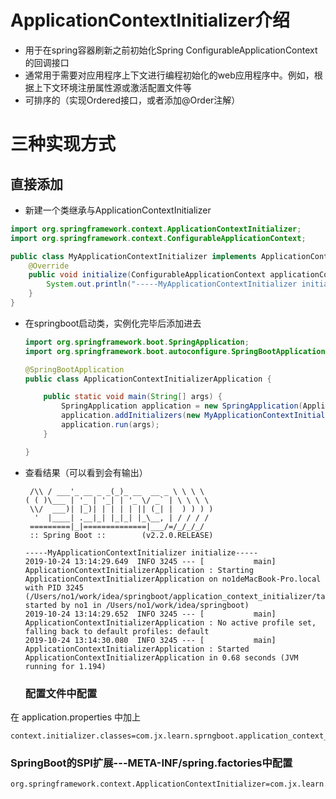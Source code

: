 # ApplicationContextInitializer介绍

- 用于在spring容器刷新之前初始化Spring ConfigurableApplicationContext的回调接口
- 通常用于需要对应用程序上下文进行编程初始化的web应用程序中。例如，根据上下文环境注册属性源或激活配置文件等
- 可排序的（实现Ordered接口，或者添加@Order注解）





# 三种实现方式



## 直接添加

- 新建一个类继承与ApplicationContextInitializer

```java
import org.springframework.context.ApplicationContextInitializer;
import org.springframework.context.ConfigurableApplicationContext;

public class MyApplicationContextInitializer implements ApplicationContextInitializer {
    @Override
    public void initialize(ConfigurableApplicationContext applicationContext) {
        System.out.println("-----MyApplicationContextInitializer initialize-----");
    }
}
```

- 在springboot启动类，实例化完毕后添加进去

  ```java
  import org.springframework.boot.SpringApplication;
  import org.springframework.boot.autoconfigure.SpringBootApplication;
  
  @SpringBootApplication
  public class ApplicationContextInitializerApplication {
  
      public static void main(String[] args) {
          SpringApplication application = new SpringApplication(ApplicationContextInitializerApplication.class);
          application.addInitializers(new MyApplicationContextInitializer());
          application.run(args);
      }
  
  }
  ```

- 查看结果（可以看到会有输出）

  ```
   /\\ / ___'_ __ _ _(_)_ __  __ _ \ \ \ \
  ( ( )\___ | '_ | '_| | '_ \/ _` | \ \ \ \
   \\/  ___)| |_)| | | | | || (_| |  ) ) ) )
    '  |____| .__|_| |_|_| |_\__, | / / / /
   =========|_|==============|___/=/_/_/_/
   :: Spring Boot ::        (v2.2.0.RELEASE)
  
  -----MyApplicationContextInitializer initialize-----
  2019-10-24 13:14:29.649  INFO 3245 --- [           main] ApplicationContextInitializerApplication : Starting ApplicationContextInitializerApplication on no1deMacBook-Pro.local with PID 3245 (/Users/no1/work/idea/springboot/application_context_initializer/target/classes started by no1 in /Users/no1/work/idea/springboot)
  2019-10-24 13:14:29.652  INFO 3245 --- [           main] ApplicationContextInitializerApplication : No active profile set, falling back to default profiles: default
  2019-10-24 13:14:30.080  INFO 3245 --- [           main] ApplicationContextInitializerApplication : Started ApplicationContextInitializerApplication in 0.68 seconds (JVM running for 1.194)
  
  ```

  ### 配置文件中配置

在 application.properties 中加上

```
context.initializer.classes=com.jx.learn.sprngboot.application_context_initializer.MyApplicationContextInitializer
```

### SpringBoot的SPI扩展---META-INF/spring.factories中配置

```
org.springframework.context.ApplicationContextInitializer=com.jx.learn.sprngboot.application_context_initializer.MyApplicationContextInitializer
```

